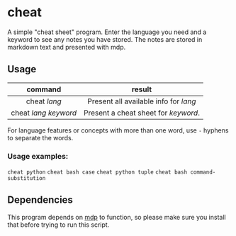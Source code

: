 # cheat
A simple "cheat sheet" program. Enter the language you need and a keyword to see any notes you have stored. The notes are stored in markdown text and presented with mdp.

## Usage

|   command     |       result      |
|:-------------:|:-----------------:|
|cheat _lang_|Present all available info for _lang_|
|cheat _lang_ _keyword_|Present a cheat sheet for _keyword_.|

For language features or concepts with more than one word, use `-` hyphens to separate the words.

### Usage examples:

`cheat python`
`cheat bash case`
`cheat python tuple`
`cheat bash command-substitution`

## Dependencies

This program depends on [mdp](https://github.com/visit1985/mdp) to function, so please make sure you install that before trying to run this script. 
